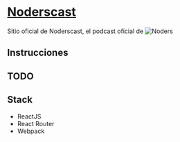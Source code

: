 # [Noderscast](www.noderscast.com) 


Sitio oficial de Noderscast, el podcast oficial de ![Noders](../master/assets/img/noders3-rectangle-150.png)
> 

## Instrucciones


## TODO
## Stack

- ReactJS
- React Router
- Webpack
